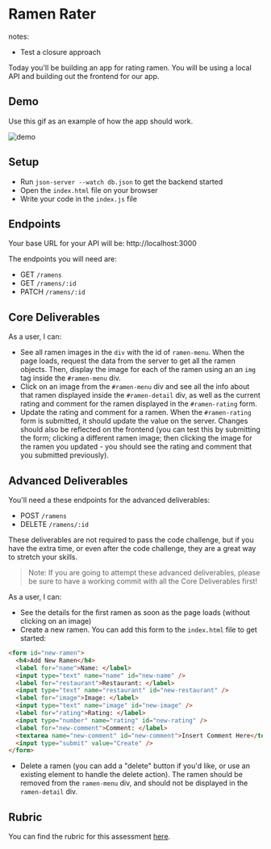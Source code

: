# Ramen Rater

notes: 
- Test a closure approach


Today you'll be building an app for rating ramen. You will be using a local API and building out the frontend for our app.

## Demo

Use this gif as an example of how the app should work.

![demo](assets/demo.gif)

## Setup

- Run `json-server --watch db.json` to get the backend started
- Open the `index.html` file on your browser
- Write your code in the `index.js` file

## Endpoints

Your base URL for your API will be: http://localhost:3000

The endpoints you will need are:

- GET `/ramens`
- GET `/ramens/:id`
- PATCH `/ramens/:id`

## Core Deliverables

As a user, I can:

- See all ramen images in the `div` with the id of `ramen-menu`. When the page loads, request the data from the server to get all the ramen objects. Then, display the image for each of the ramen using an an `img` tag inside the `#ramen-menu` div.
- Click on an image from the `#ramen-menu` div and see all the info about that ramen displayed inside the `#ramen-detail` div, as well as the current rating and comment for the ramen displayed in the `#ramen-rating` form.
- Update the rating and comment for a ramen. When the `#ramen-rating` form is submitted, it should update the value on the server. Changes should also be reflected on the frontend (you can test this by submitting the form; clicking a different ramen image; then clicking the image for the ramen you updated - you should see the rating and comment that you submitted previously).

## Advanced Deliverables

You'll need a these endpoints for the advanced deliverables:

- POST `/ramens`
- DELETE `/ramens/:id`

These deliverables are not required to pass the code challenge, but if you have the extra time, or even after the code challenge, they are a great way to stretch your skills.

> Note: If you are going to attempt these advanced deliverables, please be sure to have a working commit with all the Core Deliverables first!

As a user, I can:

- See the details for the first ramen as soon as the page loads (without clicking on an image)
- Create a new ramen. You can add this form to the `index.html` file to get started:

```html
<form id="new-ramen">
  <h4>Add New Ramen</h4>
  <label for="name">Name: </label>
  <input type="text" name="name" id="new-name" />
  <label for="restaurant">Restaurant: </label>
  <input type="text" name="restaurant" id="new-restaurant" />
  <label for="image">Image: </label>
  <input type="text" name="image" id="new-image" />
  <label for="rating">Rating: </label>
  <input type="number" name="rating" id="new-rating" />
  <label for="new-comment">Comment: </label>
  <textarea name="new-comment" id="new-comment">Insert Comment Here</textarea>
  <input type="submit" value="Create" />
</form>
```

- Delete a ramen (you can add a "delete" button if you'd like, or use an existing element to handle the delete action). The ramen should be removed from the `ramen-menu` div, and should not be displayed in the `ramen-detail` div.

## Rubric

You can find the rubric for this assessment [here](https://github.com/learn-co-curriculum/se-rubrics/blob/master/module-3.md).
